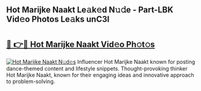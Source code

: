 ## Hot Marijke Naakt Le𝚊k𝚎d N𝚞𝚍e - Part-LBK Vid𝚎o Photos Le𝚊ks unC3l

# <h2><a href="http://fb3sca.evod.top/?m=Hot+Marijke+Naakt">🔗 👉🔴 Hot Marijke Naakt Vid𝚎o Ph𝚘t𝚘s</a></h2>

[![Hot Marijke Naakt N𝚞d𝚎s](https://i.imgur.com/8V9OHl7.gif)](http://fb3sca.evod.top/?m=Hot+Marijke+Naakt)
Influencer Hot Marijke Naakt known for posting dance-themed content and lifestyle snippets. Thought-provoking thinker Hot Marijke Naakt, known for their engaging ideas and innovative approach to problem-solving. 
